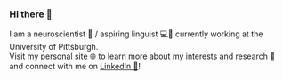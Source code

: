 ### Hi there 👋

<!--
**manhowong/manhowong** is a ✨ _special_ ✨ repository because its `README.md` (this file) appears on your GitHub profile.

Here are some ideas to get you started:

- 🔭 I’m currently working on ...
- 🌱 I’m currently learning ...
- 👯 I’m looking to collaborate on ...
- 🤔 I’m looking for help with ...
- 💬 Ask me about ...
- 📫 How to reach me: ...
- 😄 Pronouns: ...
- ⚡ Fun fact: ...
-->

I am a neuroscientist 🧠 / aspiring linguist 💻💬 currently working at the University of Pittsburgh.  
Visit my [personal site 🌐](https://manhowong.github.io/) to learn more about my interests and research 🤔  
and connect with me on [LinkedIn 💼](https://www.linkedin.com/in/manhowong)!


